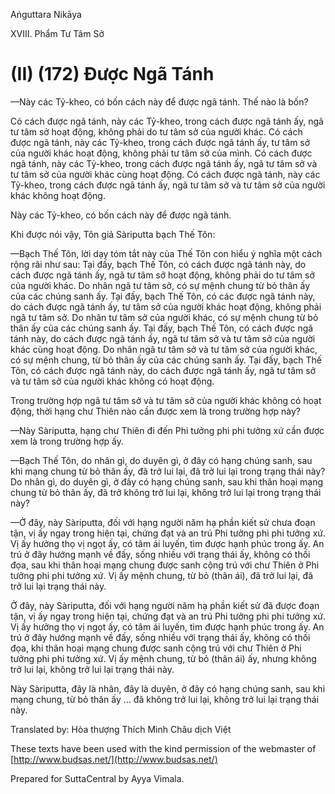 Aṅguttara Nikāya

XVIII. Phẩm Tư Tâm Sở

# (II) (172) Ðược Ngã Tánh

—Này các Tỷ-kheo, có bốn cách này để được ngã tánh. Thế nào là bốn?

Có cách được ngã tánh, này các Tỷ-kheo, trong cách được ngã tánh ấy, ngã tư tâm sở hoạt động, không phải do tư tâm sở của người khác. Có cách được ngã tánh, này các Tỷ-kheo, trong cách được ngã tánh ấy, tư tâm sở của người khác hoạt động, không phải tư tâm sở của mình. Có cách được ngã tánh, này các Tỷ-kheo, trong cách được ngã tánh ấy, ngã tư tâm sở và tư tâm sở của người khác cùng hoạt động. Có cách được ngã tánh, này các Tỷ-kheo, trong cách được ngã tánh ấy, ngã tư tâm sở và tư tâm sở của người khác không hoạt động.

Này các Tỷ-kheo, có bốn cách này để được ngã tánh.

Khi được nói vậy, Tôn giả Sàriputta bạch Thế Tôn:

—Bạch Thế Tôn, lời dạy tóm tắt này của Thế Tôn con hiểu ý nghĩa một cách rộng rãi như sau: Tại đấy, bạch Thế Tôn, có cách được ngã tánh này, do cách được ngã tánh ấy, ngã tư tâm sở hoạt động, không phải do tư tâm sở của người khác. Do nhân ngã tư tâm sở, có sự mệnh chung từ bỏ thân ấy của các chúng sanh ấy. Tại đấy, bạch Thế Tôn, có các được ngã tánh này, do cách được ngã tánh ấy, tư tâm sở của người khác hoạt động, không phải ngã tư tâm sở. Do nhân tư tâm sở của người khác, có sự mệnh chung từ bỏ thân ấy của các chúng sanh ấy. Tại đấy, bạch Thế Tôn, có cách được ngã tánh này, do cách được ngã tánh ấy, ngã tư tâm sở và tư tâm sở của người khác cùng hoạt động. Do nhân ngã tư tâm sở và tư tâm sở của người khác, có sự mệnh chung, từ bỏ thân ấy của các chúng sanh ấy. Tại đấy, bạch Thế Tôn, có cách được ngã tánh này, do cách được ngã tánh ấy, ngã tư tâm sở và tư tâm sở của người khác không có hoạt động.

Trong trường hợp ngã tư tâm sở và tư tâm sở của người khác không có hoạt động, thời hạng chư Thiên nào cần được xem là trong trường hợp này?

—Này Sàriputta, hạng chư Thiên đi đến Phi tưởng phi phi tưởng xứ cần được xem là trong trường hợp ấy.

—Bạch Thế Tôn, do nhân gì, do duyên gì, ở đây có hạng chúng sanh, sau khi mạng chung từ bỏ thân ấy, đã trở lui lại, đã trở lui lại trong trạng thái này? Do nhân gì, do duyên gì, ở đây có hạng chúng sanh, sau khi thân hoại mạng chung từ bỏ thân ấy, đã trở không trở lui lại, không trở lui lại trong trạng thái này?

—Ở đây, này Sàriputta, đối với hạng người năm hạ phần kiết sử chưa đoạn tận, vị ấy ngay trong hiện tại, chứng đạt và an trú Phi tưởng phi phi tưởng xứ. Vị ấy hưởng thọ vị ngọt ấy, có tâm ái luyến, tìm được hạnh phúc trong ấy. An trú ở đây hướng mạnh về đấy, sống nhiều với trạng thái ấy, không có thối đọa, sau khi thân hoại mạng chung được sanh cộng trú với chư Thiên ở Phi tưởng phi phi tưởng xứ. Vị ấy mệnh chung, từ bỏ (thân ái), đã trở lui lại, đã trở lui lại trạng thái này.

Ở đây, này Sàriputta, đối với hạng người năm hạ phần kiết sử đã được đoạn tận, vị ấy ngay trong hiện tại, chứng đạt và an trú Phi tưởng phi phi tưởng xứ. Vị ấy hưởng thọ vị ngọt ấy, có tâm ái luyến, tìm được hạnh phúc trong ấy. An trú ở đây hướng mạnh về đấy, sống nhiều với trạng thái ấy, không có thối đọa, khi thân hoại mạng chung được sanh cộng trú với chư Thiên ở Phi tưởng phi phi tưởng xứ. Vị ấy mệnh chung, từ bỏ (thân ái) ấy, nhưng không trở lui lại, không trở lui lại trạng thái này.

Này Sàriputta, đây là nhân, đây là duyên, ở đây có hạng chúng sanh, sau khi mạng chung, từ bỏ thân ấy ... đã không trở lui lại, không trở lui lại trạng thái này.

Translated by: Hòa thượng Thích Minh Châu dịch Việt

These texts have been used with the kind permission of the webmaster of [http://www.budsas.net/](http://www.budsas.net/)

Prepared for SuttaCentral by Ayya Vimala.
